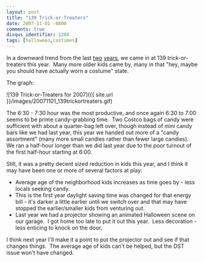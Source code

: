 ```yaml
---
layout: post
title: "139 Trick-or-Treaters"
date: 2007-11-01 -0800
comments: true
disqus_identifier: 1288
tags: [halloween,costumes]
---
```

In a downward trend from the last
[two](/archive/2005/11/01/155-trick-or-treaters.aspx)
[years](/archive/2006/11/01/162-trick-or-treaters.aspx), we came in at
139 trick-or-treaters this year.  Many more older kids came by, many in
that "hey, maybe you should have actually worn a costume" state.

The graph:

![139 Trick-or-Treaters for
2007]({{ site.url }}/images/20071101_139trickortreaters.gif)

The 6:30 - 7:30 hour was the most productive, and once again 6:30 to
7:00 seems to be prime candy-grabbing time.  Two Costco bags of candy
were sufficient with about a quarter-bag left over, though instead of
mini candy bars like we had last year, this year we handed out more of a
"candy assortment" (many more small candies rather than fewer large
candies).  We ran a half-hour longer than we did last year due to the
poor turnout of the first half-hour starting at 6:00.

Still, it was a pretty decent sized reduction in kids this year, and I
think it may have been one or more of several factors at play:

-   Average age of the neighborhood kids increases as time goes by -
    less locals seeking candy.
-   This is the first year daylight saving time was changed for that
    energy bill - it's darker a little earlier until we switch over and
    that may have stopped the earlier/smaller kids from venturing out.
-   Last year we had a projector showing an animated Halloween scene on
    our garage.  I got home too late to put it out this year.  Less
    decoration - less enticing to knock on the door.

I think next year I'll make it a point to put the projector out and see
if that changes things.  The average age of kids can't be helped, but
the DST issue won't have changed.

